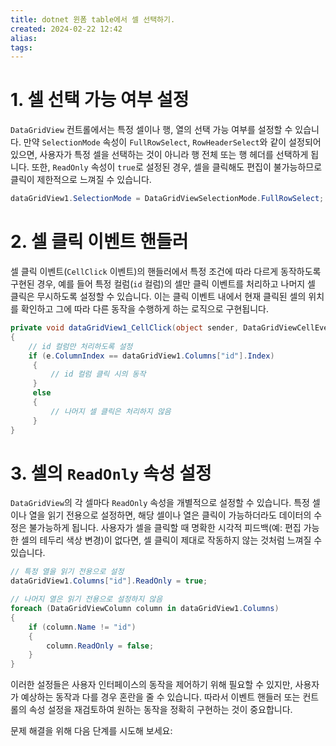 ```yaml
---
title: dotnet 윈폼 table에서 셀 선택하기.
created: 2024-02-22 12:42
alias:
tags:
---
```

# 1. 셀 선택 가능 여부 설정

`DataGridView` 컨트롤에서는 특정 셀이나 행, 열의 선택 가능 여부를 설정할 수 있습니다. 만약 `SelectionMode` 속성이 `FullRowSelect`, `RowHeaderSelect`와 같이 설정되어 있으면, 사용자가 특정 셀을 선택하는 것이 아니라 행 전체 또는 행 헤더를 선택하게 됩니다. 또한, `ReadOnly` 속성이 `true`로 설정된 경우, 셀을 클릭해도 편집이 불가능하므로 클릭이 제한적으로 느껴질 수 있습니다.


```cs
dataGridView1.SelectionMode = DataGridViewSelectionMode.FullRowSelect; dataGridView1.ReadOnly = true; // 이 경우, 셀을 클릭해도 편집이 안됩니다.`
```

# 2. 셀 클릭 이벤트 핸들러

셀 클릭 이벤트(`CellClick` 이벤트)의 핸들러에서 특정 조건에 따라 다르게 동작하도록 구현된 경우, 예를 들어 특정 컬럼(`id` 컬럼)의 셀만 클릭 이벤트를 처리하고 나머지 셀 클릭은 무시하도록 설정할 수 있습니다. 이는 클릭 이벤트 내에서 현재 클릭된 셀의 위치를 확인하고 그에 따라 다른 동작을 수행하게 하는 로직으로 구현됩니다.

```cs
private void dataGridView1_CellClick(object sender, DataGridViewCellEventArgs e) 
{     
	// id 컬럼만 처리하도록 설정     
	if (e.ColumnIndex == dataGridView1.Columns["id"].Index)    
	 {         
		 // id 컬럼 클릭 시의 동작     
	 }     
	 else     
	 {         
		 // 나머지 셀 클릭은 처리하지 않음     
	 } 
}
```

# 3. 셀의 `ReadOnly` 속성 설정

`DataGridView`의 각 셀마다 `ReadOnly` 속성을 개별적으로 설정할 수 있습니다. 특정 셀이나 열을 읽기 전용으로 설정하면, 해당 셀이나 열은 클릭이 가능하더라도 데이터의 수정은 불가능하게 됩니다. 사용자가 셀을 클릭할 때 명확한 시각적 피드백(예: 편집 가능한 셀의 테두리 색상 변경)이 없다면, 셀 클릭이 제대로 작동하지 않는 것처럼 느껴질 수 있습니다.

```cs
// 특정 열을 읽기 전용으로 설정
dataGridView1.Columns["id"].ReadOnly = true;

// 나머지 열은 읽기 전용으로 설정하지 않음
foreach (DataGridViewColumn column in dataGridView1.Columns)
{
    if (column.Name != "id")
    {
        column.ReadOnly = false;
    }
}

```

이러한 설정들은 사용자 인터페이스의 동작을 제어하기 위해 필요할 수 있지만, 사용자가 예상하는 동작과 다를 경우 혼란을 줄 수 있습니다. 따라서 이벤트 핸들러 또는 컨트롤의 속성 설정을 재검토하여 원하는 동작을 정확히 구현하는 것이 중요합니다.

문제 해결을 위해 다음 단계를 시도해 보세요:

